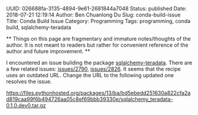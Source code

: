 UUID: 026688fa-3135-4894-9e61-2681844a7048
Status: published
Date: 2018-07-21 12:19:14
Author: Ben Chuanlong Du
Slug: conda-build-issue
Title: Conda Build Issue
Category: Programming
Tags: programming, conda build, sqlalchemy-teradata

**
Things on this page are
fragmentary and immature notes/thoughts of the author.
It is not meant to readers
but rather for convenient reference of the author and future improvement.
**

I encountered an issue building the package 
[sqlalchemy-teradata](https://pypi.org/project/sqlalchemy-teradata/).
There are a few related issues: 
[issues/2790](https://github.com/conda/conda-build/issues/2790),
[issues/2826](https://github.com/conda/conda-build/issues/2826).
It seems that the recipe uses an outdated URL. 
Change the URL to the following updated one resolves the issue.

https://files.pythonhosted.org/packages/13/ba/bd5ebedd251630a822cfa2ad819caa99f6b494726aa05c8ef69bbb39330e/sqlalchemy_teradata-0.1.0.dev0.tar.gz 
